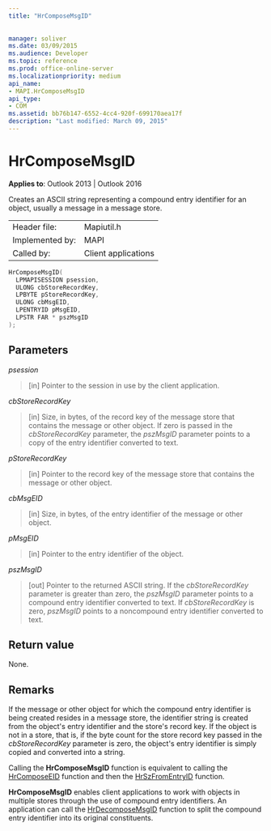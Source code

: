 ```yaml
---
title: "HrComposeMsgID"
 
 
manager: soliver
ms.date: 03/09/2015
ms.audience: Developer
ms.topic: reference
ms.prod: office-online-server
ms.localizationpriority: medium
api_name:
- MAPI.HrComposeMsgID
api_type:
- COM
ms.assetid: bb76b147-6552-4cc4-920f-699170aea17f
description: "Last modified: March 09, 2015"
---
```


# HrComposeMsgID

  
  
**Applies to**: Outlook 2013 | Outlook 2016 
  
Creates an ASCII string representing a compound entry identifier for an object, usually a message in a message store. 
  
|||
|:-----|:-----|
|Header file:  <br/> |Mapiutil.h  <br/> |
|Implemented by:  <br/> |MAPI  <br/> |
|Called by:  <br/> |Client applications  <br/> |
   
```cpp
HrComposeMsgID(
  LPMAPISESSION psession,
  ULONG cbStoreRecordKey,
  LPBYTE pStoreRecordKey,
  ULONG cbMsgEID,
  LPENTRYID pMsgEID,
  LPSTR FAR * pszMsgID
);
```

## Parameters

 _psession_
  
> [in] Pointer to the session in use by the client application. 
    
 _cbStoreRecordKey_
  
> [in] Size, in bytes, of the record key of the message store that contains the message or other object. If zero is passed in the _cbStoreRecordKey_ parameter, the  _pszMsgID_ parameter points to a copy of the entry identifier converted to text. 
    
 _pStoreRecordKey_
  
> [in] Pointer to the record key of the message store that contains the message or other object. 
    
 _cbMsgEID_
  
> [in] Size, in bytes, of the entry identifier of the message or other object. 
    
 _pMsgEID_
  
> [in] Pointer to the entry identifier of the object. 
    
 _pszMsgID_
  
> [out] Pointer to the returned ASCII string. If the  _cbStoreRecordKey_ parameter is greater than zero, the  _pszMsgID_ parameter points to a compound entry identifier converted to text. If  _cbStoreRecordKey_ is zero,  _pszMsgID_ points to a noncompound entry identifier converted to text. 
    
## Return value

None.
  
## Remarks

If the message or other object for which the compound entry identifier is being created resides in a message store, the identifier string is created from the object's entry identifier and the store's record key. If the object is not in a store, that is, if the byte count for the store record key passed in the _cbStoreRecordKey_ parameter is zero, the object's entry identifier is simply copied and converted into a string. 
  
Calling the **HrComposeMsgID** function is equivalent to calling the [HrComposeEID](hrcomposeeid.md) function and then the [HrSzFromEntryID](hrszfromentryid.md) function. 
  
 **HrComposeMsgID** enables client applications to work with objects in multiple stores through the use of compound entry identifiers. An application can call the [HrDecomposeMsgID](hrdecomposemsgid.md) function to split the compound entry identifier into its original constituents. 
  

